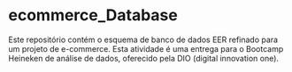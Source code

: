 # ecommerce_Database
Este repositório contém o esquema de banco de dados EER refinado para um projeto de e-commerce. Esta atividade é uma entrega para o Bootcamp Heineken de análise de dados, oferecido pela DIO (digital innovation one).  
